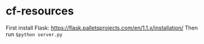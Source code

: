 # cf-resources

First install Flask: https://flask.palletsprojects.com/en/1.1.x/installation/
Then run <code>$python server.py</code>